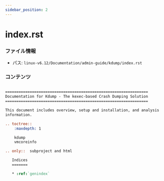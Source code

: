 ```yaml
---
sidebar_position: 2
---
```

# index.rst

### ファイル情報

- パス: `linux-v6.12/Documentation/admin-guide/kdump/index.rst`

### コンテンツ

```rst

================================================================
Documentation for Kdump - The kexec-based Crash Dumping Solution
================================================================

This document includes overview, setup and installation, and analysis
information.

.. toctree::
    :maxdepth: 1

    kdump
    vmcoreinfo

.. only::  subproject and html

   Indices
   =======

   * :ref:`genindex`

```
